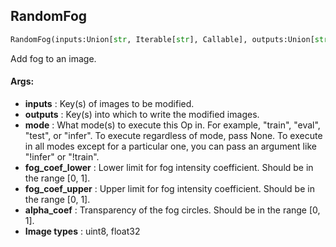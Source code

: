 ## RandomFog
```python
RandomFog(inputs:Union[str, Iterable[str], Callable], outputs:Union[str, Iterable[str]], mode:Union[NoneType, str, Iterable[str]]=None, fog_coef_lower:float=0.3, fog_coef_upper:float=1.0, alpha_coef:float=0.08)
```
Add fog to an image.


#### Args:

* **inputs** :  Key(s) of images to be modified.
* **outputs** :  Key(s) into which to write the modified images.
* **mode** :  What mode(s) to execute this Op in. For example, "train", "eval", "test", or "infer". To execute        regardless of mode, pass None. To execute in all modes except for a particular one, you can pass an argument        like "!infer" or "!train".
* **fog_coef_lower** :  Lower limit for fog intensity coefficient. Should be in the range [0, 1].
* **fog_coef_upper** :  Upper limit for fog intensity coefficient. Should be in the range [0, 1].
* **alpha_coef** :  Transparency of the fog circles. Should be in the range [0, 1].
* **Image types** :     uint8, float32